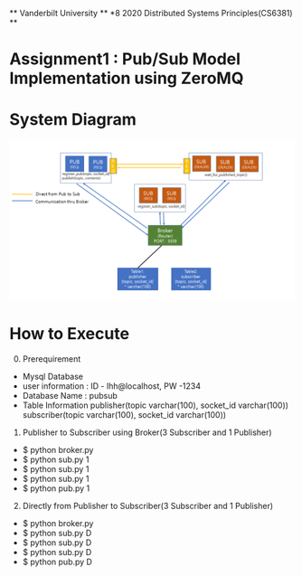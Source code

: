 ** Vanderbilt University **
*8 2020 Distributed Systems Principles(CS6381) **
# Assignment1 : Pub/Sub Model Implementation using ZeroMQ

# System Diagram
![SystemDiagram](Assignment1.png)

# How to Execute
0. Prerequirement
 - Mysql Database
  - user information : ID - lhh@localhost, PW -1234
  - Database Name : pubsub
  - Table Information
     publisher(topic varchar(100), socket_id varchar(100))
     subscriber(topic varchar(100), socket_id varchar(100))

1. Publisher to Subscriber using Broker(3 Subscriber and 1 Publisher)
 - $ python broker.py
 - $ python sub.py 1
 - $ python sub.py 1
 - $ python sub.py 1
 - $ python pub.py 1

2. Directly from Publisher to Subscriber(3 Subscriber and 1 Publisher)
 - $ python broker.py
 - $ python sub.py D
 - $ python sub.py D
 - $ python sub.py D
 - $ python pub.py D
